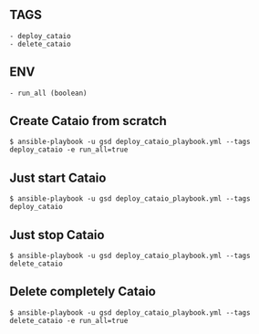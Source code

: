 
## TAGS
    - deploy_cataio
    - delete_cataio

## ENV
    - run_all (boolean)


## Create Cataio from scratch

```
$ ansible-playbook -u gsd deploy_cataio_playbook.yml --tags deploy_cataio -e run_all=true
```

## Just start Cataio

```
$ ansible-playbook -u gsd deploy_cataio_playbook.yml --tags deploy_cataio
```

## Just stop Cataio

```
$ ansible-playbook -u gsd deploy_cataio_playbook.yml --tags delete_cataio
```

## Delete completely Cataio

```
$ ansible-playbook -u gsd deploy_cataio_playbook.yml --tags delete_cataio -e run_all=true
```
